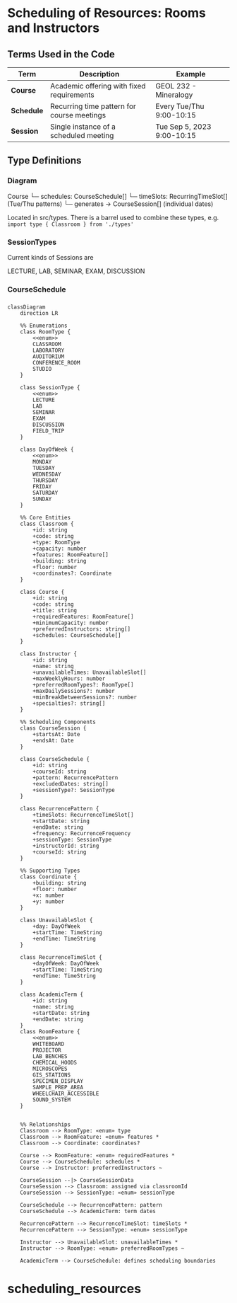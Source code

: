 # Scheduling of Resources: Rooms and Instructors

## Terms Used in the Code

| Term | Description | Example |
|---|---|---|
| **Course** | Academic offering with fixed requirements | GEOL 232 - Mineralogy |
| **Schedule** | Recurring time pattern for course meetings | Every Tue/Thu 9:00-10:15 |
| **Session** | Single instance of a scheduled meeting | Tue Sep 5, 2023 9:00-10:15 |

## Type Definitions

### Diagram

Course
└─ schedules: CourseSchedule[]
   └─ timeSlots: RecurringTimeSlot[] (Tue/Thu patterns)
      └─ generates → CourseSession[] (individual dates)

Located in src/types.  There is a barrel used to combine these types, e.g. `import type { Classroom } from './types'`

### SessionTypes

Current kinds of Sessions are

  LECTURE, LAB, SEMINAR, EXAM, DISCUSSION

### CourseSchedule

###
```mermaid
classDiagram
    direction LR
    
    %% Enumerations
    class RoomType {
        <<enum>>
        CLASSROOM
        LABORATORY
        AUDITORIUM
        CONFERENCE_ROOM
        STUDIO
    }
    
    class SessionType {
        <<enum>>
        LECTURE
        LAB
        SEMINAR
        EXAM
        DISCUSSION
        FIELD_TRIP
    }
    
    class DayOfWeek {
        <<enum>>
        MONDAY
        TUESDAY
        WEDNESDAY
        THURSDAY
        FRIDAY
        SATURDAY
        SUNDAY
    }

    %% Core Entities
    class Classroom {
        +id: string
        +code: string
        +type: RoomType
        +capacity: number
        +features: RoomFeature[]
        +building: string
        +floor: number
        +coordinates?: Coordinate
    }

    class Course {
        +id: string
        +code: string
        +title: string
        +requiredFeatures: RoomFeature[]
        +minimumCapacity: number
        +preferredInstructors: string[]
        +schedules: CourseSchedule[]
    }

    class Instructor {
        +id: string
        +name: string
        +unavailableTimes: UnavailableSlot[]
        +maxWeeklyHours: number
        +preferredRoomTypes?: RoomType[]
        +maxDailySessions?: number
        +minBreakBetweenSessions?: number
        +specialties?: string[]
    }

    %% Scheduling Components
    class CourseSession {
        +startsAt: Date
        +endsAt: Date
    }

    class CourseSchedule {
        +id: string
        +courseId: string
        +pattern: RecurrencePattern
        +excludedDates: string[]
        +sessionType?: SessionType
    }

    class RecurrencePattern {
        +timeSlots: RecurrenceTimeSlot[]
        +startDate: string
        +endDate: string
        +frequency: RecurrenceFrequency
        +sessionType: SessionType
        +instructorId: string
        +courseId: string
    }

    %% Supporting Types
    class Coordinate {
        +building: string
        +floor: number
        +x: number
        +y: number
    }

    class UnavailableSlot {
        +day: DayOfWeek
        +startTime: TimeString
        +endTime: TimeString
    }

    class RecurrenceTimeSlot {
        +dayOfWeek: DayOfWeek
        +startTime: TimeString
        +endTime: TimeString
    }

    class AcademicTerm {
        +id: string
        +name: string
        +startDate: string
        +endDate: string
    }
    class RoomFeature {
        <<enum>>
        WHITEBOARD
        PROJECTOR
        LAB_BENCHES
        CHEMICAL_HOODS
        MICROSCOPES
        GIS_STATIONS
        SPECIMEN_DISPLAY
        SAMPLE_PREP_AREA
        WHEELCHAIR_ACCESSIBLE
        SOUND_SYSTEM
    }


    %% Relationships
    Classroom --> RoomType: «enum» type
    Classroom --> RoomFeature: «enum» features *
    Classroom --> Coordinate: coordinates?

    Course --> RoomFeature: «enum» requiredFeatures *
    Course --> CourseSchedule: schedules *
    Course --> Instructor: preferredInstructors ~

    CourseSession --|> CourseSessionData
    CourseSession --> Classroom: assigned via classroomId
    CourseSession --> SessionType: «enum» sessionType

    CourseSchedule --> RecurrencePattern: pattern
    CourseSchedule --> AcademicTerm: term dates

    RecurrencePattern --> RecurrenceTimeSlot: timeSlots *
    RecurrencePattern --> SessionType: «enum» sessionType

    Instructor --> UnavailableSlot: unavailableTimes *
    Instructor --> RoomType: «enum» preferredRoomTypes ~

    AcademicTerm --> CourseSchedule: defines scheduling boundaries
```
# scheduling_resources
